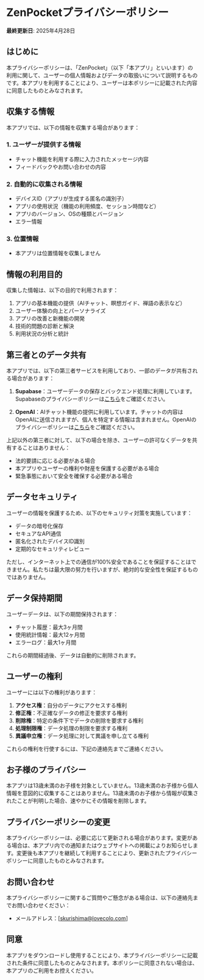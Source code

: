 # ZenPocketプライバシーポリシー

**最終更新日**: 2025年4月28日

## はじめに

本プライバシーポリシーは、「ZenPocket」（以下「本アプリ」といいます）の利用に関して、ユーザーの個人情報およびデータの取扱いについて説明するものです。本アプリを利用することにより、ユーザーは本ポリシーに記載された内容に同意したものとみなされます。

## 収集する情報

本アプリでは、以下の情報を収集する場合があります：

### 1. ユーザーが提供する情報
- チャット機能を利用する際に入力されたメッセージ内容
- フィードバックやお問い合わせの内容

### 2. 自動的に収集される情報
- デバイスID（アプリが生成する匿名の識別子）
- アプリの使用状況（機能の利用頻度、セッション時間など）
- アプリのバージョン、OSの種類とバージョン
- エラー情報

### 3. 位置情報
- 本アプリは位置情報を収集しません

## 情報の利用目的

収集した情報は、以下の目的で利用されます：

1. アプリの基本機能の提供（AIチャット、瞑想ガイド、禅語の表示など）
2. ユーザー体験の向上とパーソナライズ
3. アプリの改善と新機能の開発
4. 技術的問題の診断と解決
5. 利用状況の分析と統計

## 第三者とのデータ共有

本アプリでは、以下の第三者サービスを利用しており、一部のデータが共有される場合があります：

1. **Supabase**：ユーザーデータの保存とバックエンド処理に利用しています。Supabaseのプライバシーポリシーは[こちら](https://supabase.com/privacy)をご確認ください。

2. **OpenAI**：AIチャット機能の提供に利用しています。チャットの内容はOpenAIに送信されますが、個人を特定する情報は含まれません。OpenAIのプライバシーポリシーは[こちら](https://openai.com/privacy/)をご確認ください。

上記以外の第三者に対して、以下の場合を除き、ユーザーの許可なくデータを共有することはありません：

- 法的要請に応じる必要がある場合
- 本アプリやユーザーの権利や財産を保護する必要がある場合
- 緊急事態において安全を確保する必要がある場合

## データセキュリティ

ユーザーの情報を保護するため、以下のセキュリティ対策を実施しています：

- データの暗号化保存
- セキュアなAPI通信
- 匿名化されたデバイスID識別
- 定期的なセキュリティレビュー

ただし、インターネット上での通信が100%安全であることを保証することはできません。私たちは最大限の努力を行いますが、絶対的な安全性を保証するものではありません。

## データ保持期間

ユーザーデータは、以下の期間保持されます：

- チャット履歴：最大3ヶ月間
- 使用統計情報：最大12ヶ月間
- エラーログ：最大1ヶ月間

これらの期間経過後、データは自動的に削除されます。

## ユーザーの権利

ユーザーには以下の権利があります：

1. **アクセス権**：自分のデータにアクセスする権利
2. **修正権**：不正確なデータの修正を要求する権利
3. **削除権**：特定の条件下でデータの削除を要求する権利
4. **処理制限権**：データ処理の制限を要求する権利
5. **異議申立権**：データ処理に対して異議を申し立てる権利

これらの権利を行使するには、下記の連絡先までご連絡ください。

## お子様のプライバシー

本アプリは13歳未満のお子様を対象としていません。13歳未満のお子様から個人情報を意図的に収集することはありません。13歳未満のお子様から情報が収集されたことが判明した場合、速やかにその情報を削除します。

## プライバシーポリシーの変更

本プライバシーポリシーは、必要に応じて更新される場合があります。変更がある場合は、本アプリ内での通知またはウェブサイトへの掲載によりお知らせします。変更後も本アプリを継続して利用することにより、更新されたプライバシーポリシーに同意したものとみなされます。

## お問い合わせ

本プライバシーポリシーに関するご質問やご懸念がある場合は、以下の連絡先までお問い合わせください：

- メールアドレス：[skurishima@lovecolo.com]

## 同意

本アプリをダウンロードし使用することにより、本プライバシーポリシーに記載された条件に同意したものとみなされます。本ポリシーに同意されない場合は、本アプリのご利用をお控えください。
